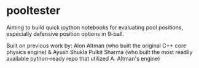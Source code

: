 # pooltester
Aiming to build quick ipython notebooks for evaluating pool positions, especially defensive position options in 9-ball.

Built on previous work by:
Alon Altman
(who built the original C++ core physics engine)
&
Ayush Shukla
Pulkit Sharma
(who built the most readily available python-ready repo that utilized A. Altman's engine)
